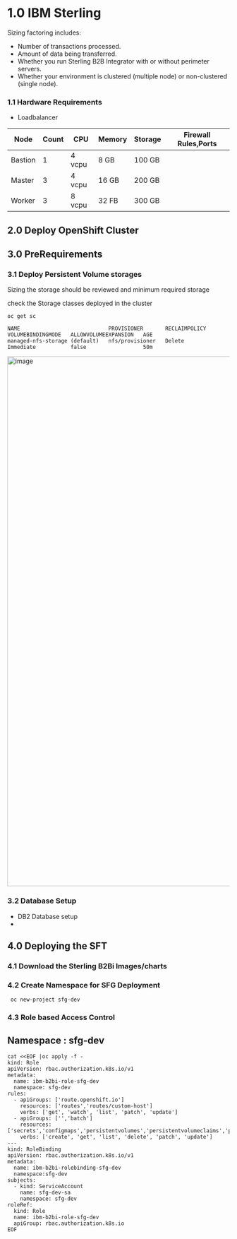# 1.0 IBM Sterling 


Sizing factoring includes:
* Number of transactions processed.
* Amount of data being transferred.
* Whether you run Sterling B2B Integrator with or without perimeter servers.
* Whether your environment is clustered (multiple node) or non-clustered (single node).

### 1.1 Hardware Requirements

* Loadbalancer

Node | Count |CPU | Memory | Storage | Firewall Rules,Ports 
-----|-------|-----|--------|---------|---------------------
Bastion | 1 | 4 vcpu | 8 GB | 100 GB |
Master  | 3 | 4 vcpu | 16 GB | 200 GB |
Worker  | 3 | 8 vcpu | 32 FB | 300 GB |



## 2.0 Deploy OpenShift Cluster



## 3.0 PreRequirements
### 3.1 Deploy Persistent Volume storages
Sizing the storage should be reviewed and minimum required storage 

check the Storage classes deployed in the cluster

```
oc get sc

NAME                            PROVISIONER       RECLAIMPOLICY   VOLUMEBINDINGMODE   ALLOWVOLUMEEXPANSION   AGE
managed-nfs-storage (default)   nfs/provisioner   Delete          Immediate           false                  50m
```
<img width="1200" alt="image" src="https://github.com/ekambaraml/sustainability/assets/26153008/dd7426d2-9db7-470d-bda2-0c577fa52263">

### 3.2 Database Setup

* DB2 Database setup
* 

## 4.0 Deploying the SFT

### 4.1 Download the Sterling B2Bi Images/charts

### 4.2 Create Namespace for SFG Deployment

```
 oc new-project sfg-dev
```


### 4.3 Role based Access Control
## Namespace : sfg-dev
```
cat <<EOF |oc apply -f -
kind: Role
apiVersion: rbac.authorization.k8s.io/v1
metadata:
  name: ibm-b2bi-role-sfg-dev
  namespace: sfg-dev
rules:
  - apiGroups: ['route.openshift.io']
    resources: ['routes','routes/custom-host']
    verbs: ['get', 'watch', 'list', 'patch', 'update']
  - apiGroups: ['','batch']
    resources: ['secrets','configmaps','persistentvolumes','persistentvolumeclaims','pods','services','cronjobs','jobs']
    verbs: ['create', 'get', 'list', 'delete', 'patch', 'update']
---
kind: RoleBinding
apiVersion: rbac.authorization.k8s.io/v1
metadata:
  name: ibm-b2bi-rolebinding-sfg-dev
  namespace:sfg-dev
subjects:
  - kind: ServiceAccount
    name: sfg-dev-sa
    namespace: sfg-dev
roleRef:
  kind: Role
  name: ibm-b2bi-role-sfg-dev
  apiGroup: rbac.authorization.k8s.io
EOF
```
